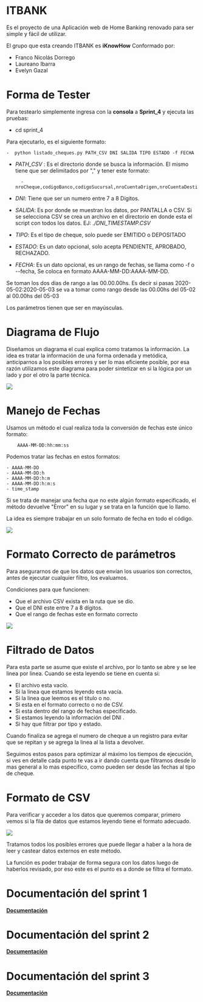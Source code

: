 ﻿# ITBANK
Es el proyecto de una Aplicación web de Home Banking renovado para ser simple y fácil de utilizar.

El grupo que esta creando ITBANK es **iKnowHow** Conformado por: 
  - Franco Nicolás Dorrego
  - Laureano Ibarra
  - Evelyn Gazal

# Forma de Tester

Para testearlo simplemente ingresa con la **consola** a **Sprint_4** y ejecuta las pruebas:

- cd sprint_4

Para ejecutarlo, es el siguiente formato:

	-  python listado_cheques.py PATH_CSV DNI SALIDA TIPO ESTADO -f FECHA

- *PATH_CSV* : Es el directorio donde se busca la información. El mismo tiene que ser delimitados por "," y tener este formato:

		- nroCheque,codigoBanco,codigoSucursal,nroCuentaOrigen,nroCuentaDestino,valor,fechaOrigen,fechaPago,dni,estado,tipo 
 
 - *DNI*: Tiene que ser un numero entre 7 a 8 Dígitos.
 - *SALIDA*: Es por donde se muestran los datos, por PANTALLA o CSV. Si se selecciona CSV se crea un archivo en el directorio en donde esta el script con todos los datos. EJ: *./DNI_TIMESTAMP.CSV*
 -  *TIPO*:  Es el tipo de cheque, solo puede ser EMITIDO o DEPOSITADO
 -  *ESTADO*: Es un dato opcional, solo acepta PENDIENTE, APROBADO, RECHAZADO.
 - *FECHA*: Es un dato opcional, es un rango de fechas, se llama como -f o --fecha, Se coloca en formato AAAA-MM-DD:AAAA-MM-DD. 

Se toman los dos dias de rango a las 00.00.00hs. Es decir si pasas 2020-05-02:2020-05-03 se va a tomar como rango desde las 00.00hs del 05-02 al 00.00hs del 05-03

Los parámetros tienen que ser en mayúsculas.

## <h1>Diagrama de Flujo</h1>

Diseñamos un diagrama el cual explica como tratamos la información. La idea es tratar la información de una forma ordenada y metódica, anticiparnos a los posibles errores y ser lo mas eficiente posible, por esa razón utilizamos este diagrama para poder sintetizar en si la lógica por un lado y por el otro la parte técnica. 

**![](./docs/flujo.png)**


## <h1>Manejo de Fechas</h1>

Usamos un método el cual realiza toda la conversión de fechas este único formato:

		AAAA-MM-DD:hh:mm:ss

Podemos  tratar las fechas en estos formatos:
	
	- AAAA-MM-DD
	- AAAA-MM-DD:h
	- AAAA-MM-DD:h:m
	- AAAA-MM-DD:h:m:s
	- time_stamp

Si se trata de manejar una fecha que no este algún formato especificado, el método devuelve "Error" en su lugar y se trata en la función que lo llamo.

La idea es siempre trabajar en un solo formato de fecha en todo el código.

**![](./docs/fecha.png)**


## <h1>Formato Correcto de parámetros</h1>

Para asegurarnos de que los datos que envían los usuarios son correctos, antes de ejecutar cualquier filtro, los evaluamos. 

Condiciones para que funcionen:

 - Que el archivo CSV exista en la ruta que se dio.
 - Que el DNI este entre 7 a 8 dígitos.
 - Que el rango de fechas este en formato correcto
 
 
 **![](./docs/formato.png)**


## <h1>Filtrado de Datos</h1>

Para esta parte se asume que existe el archivo, por lo tanto se abre y se lee linea por linea.
Cuando se esta leyendo se tiene en cuenta si:

- El archivo esta vacío.
- Si la linea que estamos leyendo esta vacía.
- Si la linea que leemos es el titulo o no.
- Si esta en el formato correcto o no de CSV.
- Si esta dentro del rango de fechas especificado.
- Si estamos leyendo la información del DNI .
- Si hay que filtrar por tipo y estado.

Cuando finaliza se agrega el numero de cheque a un registro para evitar que se repitan y se agrega la linea al la lista a devolver. 

Seguimos estos pasos para optimizar al máximo los tiempos de ejecución, si ves en detalle cada punto te vas a ir dando cuenta que filtramos desde lo mas general a lo mas especifico, como pueden ser desde las fechas al tipo de cheque.


## <h1>Formato de CSV</h1>

Para verificar y acceder a los datos que queremos comparar, primero vemos si la fila de datos que estamos leyendo tiene el formato adecuado. 

**![](./docs/csv.png)**

Tratamos todos los posibles errores que puede llegar a haber a la hora de leer y castear datos externos en este método. 

La función es poder trabajar de forma segura con los datos luego de haberlos revisado, por eso este es el punto es a donde se filtra el formato.


## <h1>Documentación del sprint 1</h1>

**[Documentación](./sprint_1/README.md)**

## <h1>Documentación del sprint 2</h1>

**[Documentación](./sprint_2/README_Sprint_2.md)**

## <h1>Documentación del sprint 3</h1>

**[Documentación](./sprint_3/README_Sprint_3.md)**
